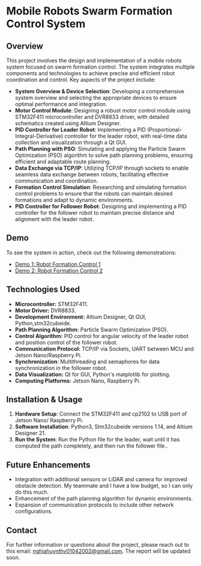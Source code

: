 # Mobile Robots Swarm Formation Control System

## Overview

This project involves the design and implementation of a mobile robots system focused on swarm formation control. The system integrates multiple components and technologies to achieve precise and efficient robot coordination and control. Key aspects of the project include:

- **System Overview & Device Selection**: Developing a comprehensive system overview and selecting the appropriate devices to ensure optimal performance and integration.
- **Motor Control Module**: Designing a robust motor control module using STM32F411 microcontroller and DVR8833 driver, with detailed schematics created using Altium Designer.
- **PID Controller for Leader Robot**: Implementing a PID (Proportional-Integral-Derivative) controller for the leader robot, with real-time data collection and visualization through a Qt GUI.
- **Path Planning with PSO**: Simulating and applying the Particle Swarm Optimization (PSO) algorithm to solve path planning problems, ensuring efficient and adaptable route planning.
- **Data Exchange via TCP/IP**: Utilizing TCP/IP through sockets to enable seamless data exchange between robots, facilitating effective communication and coordination.
- **Formation Control Simulation**: Researching and simulating formation control problems to ensure that the robots can maintain desired formations and adapt to dynamic environments.
- **PID Controller for Follower Robot**: Designing and implementing a PID controller for the follower robot to maintain precise distance and alignment with the leader robot.

## Demo

To see the system in action, check out the following demonstrations:

- [Demo 1: Robot Formation Control 1](https://youtu.be/nGleLVJwCFw?si=EQ4eTj2TXlfPAPOJ)
- [Demo 2: Robot Formation Control 2](https://youtu.be/kxA-t1RKV8c?si=lNSHbeRf_flBM_bW)

## Technologies Used

- **Microcontroller:** STM32F411.
- **Motor Driver:** DVR8833.
- **Development Environment:** Altium Designer, Qt GUI, Python,stm32cubeide.
- **Path Planning Algorithm:** Particle Swarm Optimization (PSO).
- **Control Algorithm:** PID control for angular velocity of the leader robot and position control of the follower robot.
- **Communication Protocol:** TCP/IP via Sockets, UART between MCU and Jetson Nano/Raspberry Pi.
- **Synchronization**: Multithreading and semaphores for data synchronization in the follower robot.
- **Data Visualization:** Qt for GUI, Python's matplotlib for plotting.
- **Computing Platforms:** Jetson Nano, Raspberry Pi.

## Installation & Usage

1. **Hardware Setup**: Connect the STM32F411 and cp2102 to USB port of Jetson Nano/ Raspberry Pi.
2. **Software Installation**: Python3, Stm32cubeide versions 1.14, and Altium Designer 21.
3. **Run the System**: Run the Python file for the leader, wait until it has computed the path completely, and then run the follower file..

## Future Enhancements

- Integration with additional sensors or LiDAR and camera for improved obstacle detection. My teammate and I have a low budget, so I can only do this much.
- Enhancement of the path planning algorithm for dynamic environments.
- Expansion of communication protocols to include other network configurations.

## Contact

For further information or questions about the project, please reach out to  this email: nghiahuynthv01042002@gmail.com. 
The report will be updated soon.